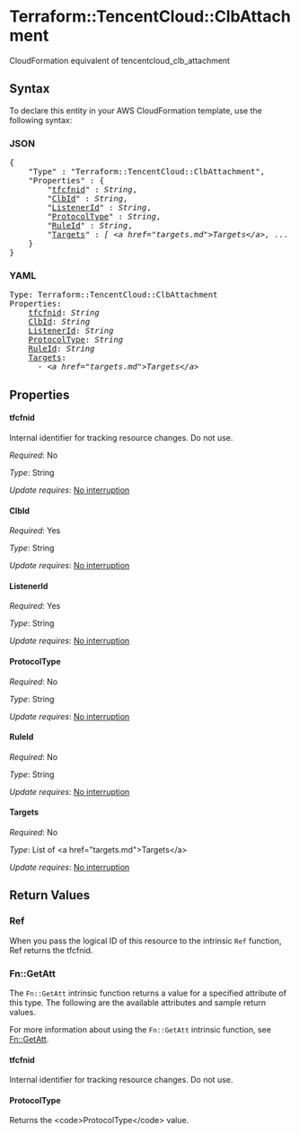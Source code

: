 # Terraform::TencentCloud::ClbAttachment

CloudFormation equivalent of tencentcloud_clb_attachment

## Syntax

To declare this entity in your AWS CloudFormation template, use the following syntax:

### JSON

<pre>
{
    "Type" : "Terraform::TencentCloud::ClbAttachment",
    "Properties" : {
        "<a href="#tfcfnid" title="tfcfnid">tfcfnid</a>" : <i>String</i>,
        "<a href="#clbid" title="ClbId">ClbId</a>" : <i>String</i>,
        "<a href="#listenerid" title="ListenerId">ListenerId</a>" : <i>String</i>,
        "<a href="#protocoltype" title="ProtocolType">ProtocolType</a>" : <i>String</i>,
        "<a href="#ruleid" title="RuleId">RuleId</a>" : <i>String</i>,
        "<a href="#targets" title="Targets">Targets</a>" : <i>[ &lt;a href=&#34;targets.md&#34;&gt;Targets&lt;/a&gt;, ... ]</i>
    }
}
</pre>

### YAML

<pre>
Type: Terraform::TencentCloud::ClbAttachment
Properties:
    <a href="#tfcfnid" title="tfcfnid">tfcfnid</a>: <i>String</i>
    <a href="#clbid" title="ClbId">ClbId</a>: <i>String</i>
    <a href="#listenerid" title="ListenerId">ListenerId</a>: <i>String</i>
    <a href="#protocoltype" title="ProtocolType">ProtocolType</a>: <i>String</i>
    <a href="#ruleid" title="RuleId">RuleId</a>: <i>String</i>
    <a href="#targets" title="Targets">Targets</a>: <i>
      - &lt;a href=&#34;targets.md&#34;&gt;Targets&lt;/a&gt;</i>
</pre>

## Properties

#### tfcfnid

Internal identifier for tracking resource changes. Do not use.

_Required_: No

_Type_: String

_Update requires_: [No interruption](https://docs.aws.amazon.com/AWSCloudFormation/latest/UserGuide/using-cfn-updating-stacks-update-behaviors.html#update-no-interrupt)

#### ClbId

_Required_: Yes

_Type_: String

_Update requires_: [No interruption](https://docs.aws.amazon.com/AWSCloudFormation/latest/UserGuide/using-cfn-updating-stacks-update-behaviors.html#update-no-interrupt)

#### ListenerId

_Required_: Yes

_Type_: String

_Update requires_: [No interruption](https://docs.aws.amazon.com/AWSCloudFormation/latest/UserGuide/using-cfn-updating-stacks-update-behaviors.html#update-no-interrupt)

#### ProtocolType

_Required_: No

_Type_: String

_Update requires_: [No interruption](https://docs.aws.amazon.com/AWSCloudFormation/latest/UserGuide/using-cfn-updating-stacks-update-behaviors.html#update-no-interrupt)

#### RuleId

_Required_: No

_Type_: String

_Update requires_: [No interruption](https://docs.aws.amazon.com/AWSCloudFormation/latest/UserGuide/using-cfn-updating-stacks-update-behaviors.html#update-no-interrupt)

#### Targets

_Required_: No

_Type_: List of &lt;a href=&#34;targets.md&#34;&gt;Targets&lt;/a&gt;

_Update requires_: [No interruption](https://docs.aws.amazon.com/AWSCloudFormation/latest/UserGuide/using-cfn-updating-stacks-update-behaviors.html#update-no-interrupt)

## Return Values

### Ref

When you pass the logical ID of this resource to the intrinsic `Ref` function, Ref returns the tfcfnid.

### Fn::GetAtt

The `Fn::GetAtt` intrinsic function returns a value for a specified attribute of this type. The following are the available attributes and sample return values.

For more information about using the `Fn::GetAtt` intrinsic function, see [Fn::GetAtt](https://docs.aws.amazon.com/AWSCloudFormation/latest/UserGuide/intrinsic-function-reference-getatt.html).

#### tfcfnid

Internal identifier for tracking resource changes. Do not use.

#### ProtocolType

Returns the &lt;code&gt;ProtocolType&lt;/code&gt; value.

